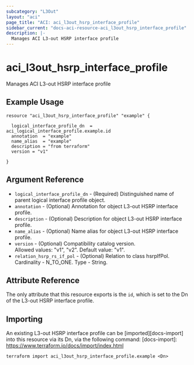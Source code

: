 ```yaml
---
subcategory: "L3Out"
layout: "aci"
page_title: "ACI: aci_l3out_hsrp_interface_profile"
sidebar_current: "docs-aci-resource-aci_l3out_hsrp_interface_profile"
description: |-
  Manages ACI L3-out HSRP interface profile
---
```


# aci_l3out_hsrp_interface_profile

Manages ACI L3-out HSRP interface profile

## Example Usage

```hcl
resource "aci_l3out_hsrp_interface_profile" "example" {

  logical_interface_profile_dn  = aci_logical_interface_profile.example.id
  annotation  = "example"
  name_alias  = "example"
  description = "from terraform"
  version = "v1"

}
```

## Argument Reference

- `logical_interface_profile_dn` - (Required) Distinguished name of parent logical interface profile object.
- `annotation` - (Optional) Annotation for object L3-out HSRP interface profile.
- `description` - (Optional) Description for object L3-out HSRP interface profile.
- `name_alias` - (Optional) Name alias for object L3-out HSRP interface profile.
- `version` - (Optional) Compatibility catalog version.  
  Allowed values: "v1", "v2". Default value: "v1".
- `relation_hsrp_rs_if_pol` - (Optional) Relation to class hsrpIfPol. Cardinality - N_TO_ONE. Type - String.

## Attribute Reference

The only attribute that this resource exports is the `id`, which is set to the
Dn of the L3-out HSRP interface profile.

## Importing

An existing L3-out HSRP interface profile can be [imported][docs-import] into this resource via its Dn, via the following command:
[docs-import]: https://www.terraform.io/docs/import/index.html

```
terraform import aci_l3out_hsrp_interface_profile.example <Dn>
```
